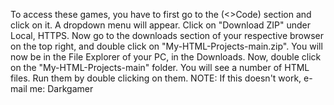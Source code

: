 To access these games, you have to first go to the (<>Code) section and click on it.
A dropdown menu will appear. Click on "Download ZIP" under Local, HTTPS.
Now go to the downloads section of your respective browser on the top right, and double click on "My-HTML-Projects-main.zip".
You will now be in the File Explorer of your PC, in the Downloads. Now, double click on the "My-HTML-Projects-main" folder.
You will see a number of HTML files. Run them by double clicking on them.
NOTE: If this doesn't work, e-mail me: Darkgamer
